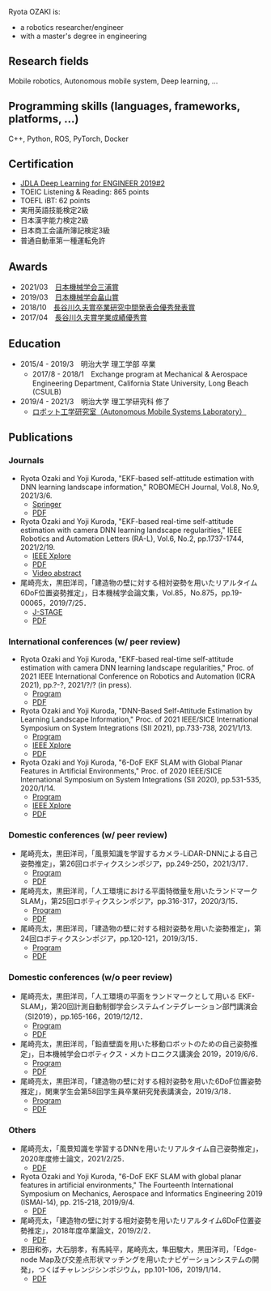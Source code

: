 Ryota OZAKI is:
-  a robotics researcher/engineer
-  with a master's degree in engineering

## Research fields
Mobile robotics, Autonomous mobile system, Deep learning, ...

## Programming skills (languages, frameworks, platforms, ...)
C++, Python, ROS, PyTorch, Docker

## Certification
- [JDLA Deep Learning for ENGINEER 2019#2](https://www.jdla.org/news/20190909001/)
- TOEIC Listening & Reading: 865 points
- TOEFL iBT: 62 points
- 実用英語技能検定2級
- 日本漢字能力検定2級
- 日本商工会議所簿記検定3級
- 普通自動車第一種運転免許

## Awards
- 2021/03　[日本機械学会三浦賞](https://www.jsme.or.jp/event_project/award/miura-award/)
- 2019/03　[日本機械学会畠山賞](https://www.jsme.or.jp/archive/award/shou4-18.pdf)
- 2018/10　[長谷川久夫賞卒業研究中間発表会優秀発表賞](http://www.isc.meiji.ac.jp/~mech/HasegawaHisaoAward/index.html)
- 2017/04　[長谷川久夫賞学業成績優秀賞](http://www.isc.meiji.ac.jp/~mech/HasegawaHisaoAward/index.html)

## Education
- 2015/4 - 2019/3　明治大学 理工学部 卒業
  - 2017/8 - 2018/1　Exchange program at Mechanical & Aerospace Engineering Department, California State University, Long Beach (CSULB)
- 2019/4 - 2021/3　明治大学 理工学研究科 修了
  - [ロボット工学研究室（Autonomous Mobile Systems Laboratory）](https://amslab.tech/)

## Publications

### Journals
- Ryota Ozaki and Yoji Kuroda, "EKF-based self-attitude estimation with DNN learning landscape information," ROBOMECH Journal, Vol.8, No.9, 2021/3/6.
  - [Springer](https://doi.org/10.1186/s40648-021-00196-3)
  - [PDF](https://ozakiryota.github.io/about_me/papers/robomechjournal_2021_03.pdf)
- Ryota Ozaki and Yoji Kuroda, "EKF-based real-time self-attitude estimation with camera DNN learning landscape regularities," IEEE Robotics and Automation
Letters (RA-L), Vol.6, No.2, pp.1737-1744, 2021/2/19.
  - [IEEE Xplore](https://ieeexplore.ieee.org/document/9359333)
  - [PDF](https://ozakiryota.github.io/about_me/papers/ral_2021_02.pdf)
  - [Video abstract](https://photos.app.goo.gl/Sykqoau5MabDpg1i6)
- 尾崎亮太，黒田洋司，「建造物の壁に対する相対姿勢を用いたリアルタイム6DoF位置姿勢推定」，日本機械学会論文集，Vol.85，No.875，pp.19-00065，2019/7/25．
  - [J-STAGE](https://www.jstage.jst.go.jp/article/transjsme/85/875/85_19-00065/_article/-char/ja)
  - [PDF](https://ozakiryota.github.io/about_me/papers/transjsme_2019_07.pdf)

### International conferences (w/ peer review)
- Ryota Ozaki and Yoji Kuroda, "EKF-based real-time self-attitude estimation with camera DNN learning landscape regularities," Proc. of 2021 IEEE International Conference on Robotics and Automation (ICRA 2021), pp.?-?, 2021/?/? (in press).
  - [Program](https://ras.papercept.net/conferences/conferences/ICRA21/program/ICRA21_ContentListWeb_1.html#tudt19_03)
  - [PDF](https://ozakiryota.github.io/about_me/papers/icra_2021.pdf)
- Ryota Ozaki and Yoji Kuroda, "DNN-Based Self-Attitude Estimation by Learning Landscape Information," Proc. of 2021 IEEE/SICE International Symposium on System Integrations (SII 2021), pp.733-738, 2021/1/13.
  - [Program](https://ras.papercept.net/conferences/scripts/rtf/SII21_ContentListWeb_4.html#thb1_04)
  - [IEEE Xplore](https://ieeexplore.ieee.org/document/9382642)
  - [PDF](https://ozakiryota.github.io/about_me/papers/sii_2021.pdf)
- Ryota Ozaki and Yoji Kuroda, "6-DoF EKF SLAM with Global Planar Features in Artificial Environments," Proc. of 2020 IEEE/SICE International Symposium on System Integrations (SII 2020), pp.531-535, 2020/1/14.
  - [Program](https://ras.papercept.net/conferences/conferences/SII20/program/SII20_ContentListWeb_2.html#mo3d_04)
  - [IEEE Xplore](https://ieeexplore.ieee.org/document/9026222)
  - [PDF](https://ozakiryota.github.io/about_me/papers/sii_2020.pdf)

### Domestic conferences (w/ peer review)
- 尾崎亮太，黒田洋司，「風景知識を学習するカメラ-LiDAR-DNNによる自己姿勢推定」，第26回ロボティクスシンポジア，pp.249-250，2021/3/17．
  - [Program](http://www.robotics-symposia.org/26th/26th_files/Programme_26RS.pdf#page=9)
  - [PDF](https://ozakiryota.github.io/about_me/papers/robosym_2021.pdf)
- 尾崎亮太，黒田洋司，「人工環境における平面特徴量を用いたランドマークSLAM」，第25回ロボティクスシンポジア，pp.316-317，2020/3/15．
  - [Program](http://www.robotics-symposia.org/25th/25th_files/rs25-program_ver2.pdf#page=6)
  - [PDF](https://ozakiryota.github.io/about_me/papers/robosym_2020.pdf)
- 尾崎亮太，黒田洋司，「建造物の壁に対する相対姿勢を用いた姿勢推定」，第24回ロボティクスシンポジア，pp.120-121，2019/3/15．
  - [Program](http://www.robotics-symposia.org/24th/24th_files/rs24-program_f.pdf#page=13)
  - [PDF](https://ozakiryota.github.io/about_me/papers/robosym_2019.pdf)

### Domestic conferences (w/o peer review)
- 尾崎亮太，黒田洋司，「人工環境の平面をランドマークとして用いる EKF-SLAM」，第20回計測自動制御学会システムインテグレーション部門講演会（SI2019），pp.165-166，2019/12/12．
  - [Program](https://www.sice-si.org/conf/si2019/%E3%83%97%E3%83%AD%E3%82%B0%E3%83%A9%E3%83%A0%E8%A9%B3%E7%B4%B0_%E8%A8%82%E6%AD%A3%E7%89%88(20191213).pdf#page=18)
  - [PDF](https://ozakiryota.github.io/about_me/papers/si_2019.pdf)
- 尾崎亮太，黒田洋司，「鉛直壁面を用いた移動ロボットのための自己姿勢推定」，日本機械学会ロボティクス・メカトロニクス講演会 2019，2019/6/6．
  - [Program](http://robomech.org/2019/wp-content/uploads/2019/05/RM19_program_v05.pdf#page=46)
  - [PDF](https://ozakiryota.github.io/about_me/papers/robomech_2019.pdf)
- 尾崎亮太，黒田洋司，「建造物の壁に対する相対姿勢を用いた6DoF位置姿勢推定」，関東学生会第58回学生員卒業研究発表講演会，2019/3/18．
  - [Program](https://www.jsme.or.jp/event/2018-33222/)
  - [PDF](https://ozakiryota.github.io/about_me/papers/kantojsme_2019.pdf)

### Others
- 尾崎亮太，「風景知識を学習するDNNを用いたリアルタイム自己姿勢推定」，2020年度修士論文，2021/2/25．
  - [PDF](https://ozakiryota.github.io/about_me/papers/master_thesis.pdf)
- Ryota Ozaki and Yoji Kuroda, "6-DoF EKF SLAM with global planar features in artificial environments," The Fourteenth International Symposium on Mechanics, Aerospace and Informatics Engineering 2019 (ISMAI-14), pp. 215-218, 2019/9/4.
  - [PDF](https://ozakiryota.github.io/about_me/papers/ismai_2019.pdf)
- 尾崎亮太，「建造物の壁に対する相対姿勢を用いたリアルタイム6DoF位置姿勢推定」，2018年度卒業論文，2019/2/2．
  - [PDF](https://ozakiryota.github.io/about_me/papers/bachelor_thesis.pdf)
- 恩田和弥，大石朋孝，有馬純平，尾崎亮太，隼田駿大，黒田洋司，「Edge-node Map及び交差点形状マッチングを用いたナビゲーションシステムの開発」，つくばチャレンジシンポジウム，pp.101-106，2019/1/14．
  - [PDF](https://ozakiryota.github.io/about_me/papers/tsukubachallenge_2018.pdf)
